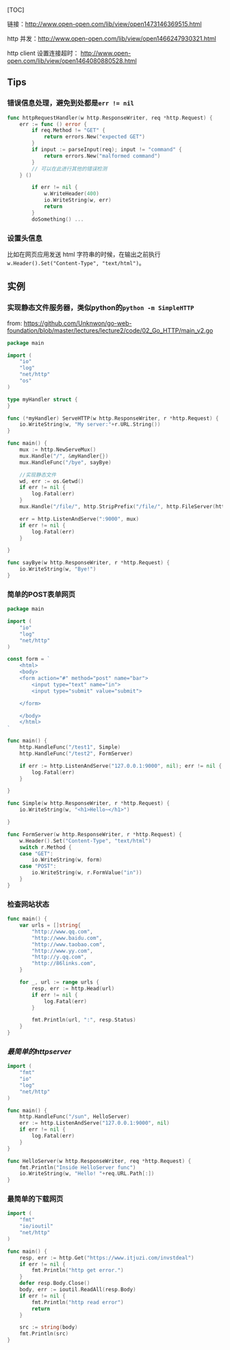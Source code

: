[TOC]


链接：http://www.open-open.com/lib/view/open1473146369515.html

http 并发：http://www.open-open.com/lib/view/open1466247930321.html

http client 设置连接超时： http://www.open-open.com/lib/view/open1464080880528.html

## Tips

### 错误信息处理，避免到处都是`err != nil`

```go
func httpRequestHandler(w http.ResponseWriter, req *http.Request) {
    err := func () error {
        if req.Method != "GET" {
            return errors.New("expected GET")
        }
        if input := parseInput(req); input != "command" {
            return errors.New("malformed command")
        }
        // 可以在此进行其他的错误检测
    } ()

        if err != nil {
            w.WriteHeader(400)
            io.WriteString(w, err)
            return
        }
        doSomething() ...
```

### 设置头信息

比如在网页应用发送 html 字符串的时候，在输出之前执行`w.Header().Set("Content-Type", "text/html")`。

## 实例

### 实现静态文件服务器，类似python的`python -m SimpleHTTP`

from: https://github.com/Unknwon/go-web-foundation/blob/master/lectures/lecture2/code/02_Go_HTTP/main_v2.go

```go
package main

import (
    "io"
    "log"
    "net/http"
    "os"
)

type myHandler struct {
}

func (*myHandler) ServeHTTP(w http.ResponseWriter, r *http.Request) {
    io.WriteString(w, "My server:"+r.URL.String())
}

func main() {
    mux := http.NewServeMux()
    mux.Handle("/", &myHandler{})
    mux.HandleFunc("/bye", sayBye)

    //实现静态文件
    wd, err := os.Getwd()
    if err != nil {
        log.Fatal(err)
    }
    mux.Handle("/file/", http.StripPrefix("/file/", http.FileServer(http.Dir(wd))))

    err = http.ListenAndServe(":9000", mux)
    if err != nil {
        log.Fatal(err)
    }

}

func sayBye(w http.ResponseWriter, r *http.Request) {
    io.WriteString(w, "Bye!")
}

```


### 简单的POST表单网页

```go
package main

import (
    "io"
    "log"
    "net/http"
)

const form = `
    <html>
    <body>
    <form action="#" method="post" name="bar">
        <input type="text" name="in">
        <input type="submit" value="submit">

    </form>

    </body>
    </html>
`

func main() {
    http.HandleFunc("/test1", Simple)
    http.HandleFunc("/test2", FormServer)

    if err := http.ListenAndServe("127.0.0.1:9000", nil); err != nil {
        log.Fatal(err)
    }

}

func Simple(w http.ResponseWriter, r *http.Request) {
    io.WriteString(w, "<h1>Hello~</h1>")

}

func FormServer(w http.ResponseWriter, r *http.Request) {
    w.Header().Set("Content-Type", "text/html")
    switch r.Method {
    case "GET":
        io.WriteString(w, form)
    case "POST":
        io.WriteString(w, r.FormValue("in"))
    }
}

```


### 检查网站状态

```go
func main() {
    var urls = []string{
        "http://www.qq.com",
        "http://www.baidu.com",
        "http://www.taobao.com",
        "http://www.yy.com",
        "http://y.qq.com",
        "http://86links.com",
    }

    for _, url := range urls {
        resp, err := http.Head(url)
        if err != nil {
            log.Fatal(err)
        }

        fmt.Println(url, ":", resp.Status)
    }
}
```

### *最简单的httpserver*

```go
import (
    "fmt"
    "io"
    "log"
    "net/http"
)

func main() {
    http.HandleFunc("/sun", HelloServer)
    err := http.ListenAndServe("127.0.0.1:9000", nil)
    if err != nil {
        log.Fatal(err)
    }
}

func HelloServer(w http.ResponseWriter, req *http.Request) {
    fmt.Println("Inside HelloServer func")
    io.WriteString(w, "Hello! "+req.URL.Path[:])
}
```

### 最简单的下载网页

```go
import (
    "fmt"
    "io/ioutil"
    "net/http"
)

func main() {
    resp, err := http.Get("https://www.itjuzi.com/invstdeal")
    if err != nil {
        fmt.Println("http get error.")
    }
    defer resp.Body.Close()
    body, err := ioutil.ReadAll(resp.Body)
    if err != nil {
        fmt.Println("http read error")
        return
    }

    src := string(body)
    fmt.Println(src)
}
```